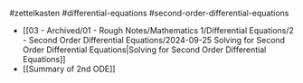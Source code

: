 #zettelkasten  #differential-equations #second-order-differential-equations

- [[03 - Archived/01 - Rough Notes/Mathematics 1/Differential Equations/2 - Second Order Differential Equations/2024-09-25 Solving for Second Order Differential Equations|Solving for Second Order Differential Equations]]
- [[Summary of 2nd ODE]]
